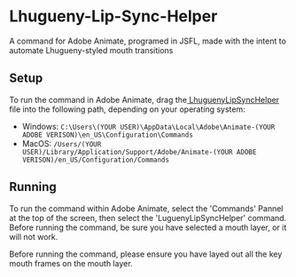 # Lhugueny-Lip-Sync-Helper
A command for Adobe Animate, programed in JSFL, made with the intent to automate Lhugueny-styled mouth transitions

## Setup
To run the command in Adobe Animate, drag the[ LhuguenyLipSyncHelper](https://github.com/NotDaemonius/Lhugueny-Lip-Sync-Helper/releases/tag/Release " LhuguenyLipSyncHelper") file into the following path, depending on your operating system:
- Windows: `C:\Users\(YOUR USER)\AppData\Local\Adobe\Animate-(YOUR ADOBE VERISON)\en_US\Configuration\Commands
`
- MacOS: `/Users/(YOUR USER)/Library/Application/Support/Adobe/Animate-(YOUR ADOBE VERISON)/en_US/Configuration/Commands`

## Running
To run the command within Adobe Animate, select the 'Commands' Pannel at the top of the screen, then select the 'LuguenyLipSyncHelper' command.  Before running the command, be sure you have selected a mouth layer, or it will not work.

Before running the command, please ensure you have layed out all the key mouth frames on the mouth layer.
